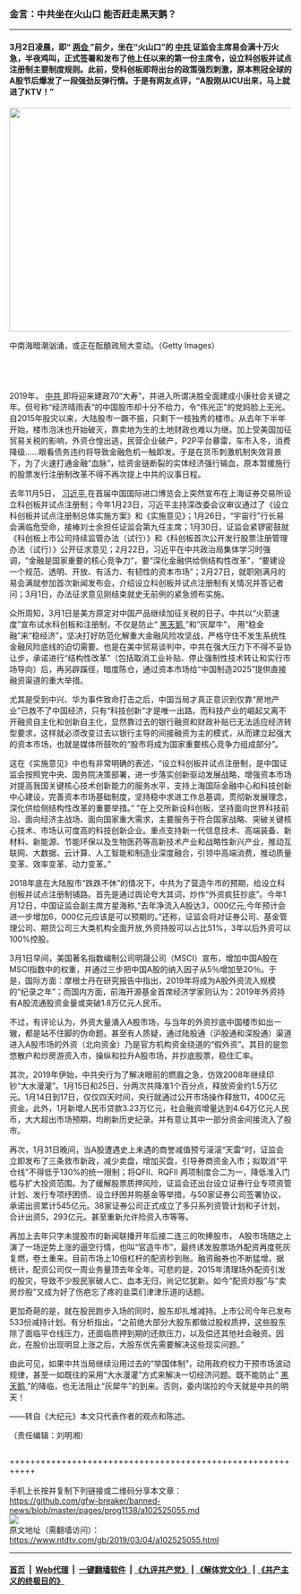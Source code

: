 ### 金言：中共坐在火山口 能否赶走黑天鹅？
------------------------

<div class="post_content">
 <div class="arttop arttop2">
  <h4 class="mtop10">
   3月2日凌晨，即“
   <a href="https://www.ntdtv.com/gb/两会.htm">
    两会
   </a>
   ”前夕，坐在“火山口”的
   <a href="https://www.ntdtv.com/gb/中共.htm">
    中共
   </a>
   证监会主席易会满十万火急，半夜鸡叫，正式签署和发布了他上任以来的第一份主席令，设立科创板并试点注册制主要制度规则。此前，受科创板即将出台的政策强烈刺激，原本熊冠全球的A股节后爆发了一段强劲反弹行情。于是有网友点评，“A股刚从ICU出来，马上就进了KTV！”
  </h4>
  <p>
   <a href="http://i.epochtimes.com/assets/uploads/2015/09/1509120715002039-600x400.jpg" rel="noopener" target="_blank">
    <img alt="" class="aligncenter wp-post-image" height="400" src="http://i.epochtimes.com/assets/uploads/2015/09/1509120715002039-600x400.jpg" width="600"/>
   </a>
  </p>
  <div class="red16 caption">
   <p>
    中南海暗潮汹涌，或正在酝酿政局大变动。（Getty Images）
   </p>
  </div>
 </div>
 <div class="column" id="artbody">
  <header role="heading">
   <div class="large-12 medium-12 small-12 columns articleBodyTopBar" id="topbar">
   </div>
  </header>
  <p>
   2019年，
   <a href="https://www.ntdtv.com/gb/中共.htm">
    中共
   </a>
   即将迎来建政70“大寿”，并进入所谓决胜全面建成小康社会关键之年。但号称“经济晴雨表”的中国股市却十分不给力，令“伟光正”的党妈脸上无光。自2015年股灾以来，大陆股市一蹶不振，只剩下一枝独秀的楼市。从去年下半年开始，楼市泡沫也开始破灭，靠卖地为生的土地财政也难以为继。加上受美国加征贸易关税的影响，外资仓惶出逃，民营企业破产，P2P平台暴雷，车市入冬，消费降级……眼看债务违约将导致金融危机一触即发。于是在货币刺激机制失效背景下，为了火速打通金融“血脉”，给资金链断裂的实体经济强行输血，原本暂缓施行的股票发行注册制改革不得不再次提上中共的议事日程。
  </p>
  <p>
   去年11月5日，
   <a href="https://www.ntdtv.com/gb/习近平.htm">
    习近平
   </a>
   在首届中国国际进口博览会上突然宣布在上海证券交易所设立科创板并试点注册制；今年1月23日，习近平主持深改委会议审议通过了《设立科创板并试点注册制总体实施方案》和《实施意见》；1月26日，“宇宙行”行长易会满临危受命，接棒刘士余担任证监会第九任主席；1月30日，证监会紧锣密鼓就《科创板上市公司持续监管办法（试行）》和《科创板首次公开发行股票注册管理办法（试行）》公开征求意见；2月22日，习近平在中共政治局集体学习时强调，“金融是国家重要的核心竞争力”，要“深化金融供给侧结构性改革”，“要建设一个规范、透明、开放、有活力、有韧性的资本市场”；2月27日，就职刚满月的易会满就参加首次新闻发布会，介绍设立科创板并试点注册制有关情况并答记者问；3月1日，办法征求意见刚结束就史无前例的紧急颁布实施。
  </p>
  <p>
   众所周知，3月1日是美方原定对中国产品继续加征关税的日子。中共以“火箭速度”宣布试水科创板和注册制，不仅是防止“
   <a href="https://www.ntdtv.com/gb/黑天鹅.htm">
    黑天鹅
   </a>
   ”和“灰犀牛”， 用“稳金融”来“稳经济”，坚决打好防范化解重大金融风险攻坚战，严格守住不发生系统性金融风险底线的迫切需要。也是在美中贸易谈判中，中共在强大压力下不得不妥协让步，承诺进行“结构性改革”（包括取消工业补贴、停止强制性技术转让和实行市场导向）后，再另辟蹊径，暗度陈仓，通过资本市场给“中国制造2025”提供直接融资渠道的重大举措。
  </p>
  <p>
   尤其是受到中兴、华为事件致命打击之后，中国当局才真正意识到仅靠“房地产业”已救不了中国经济，只有“科技创新”才是唯一出路。而科技产业的崛起又离不开融资自主化和创新自主化，显然靠过去的银行融资和财政补贴已无法适应经济转型要求，这样就必须改变过去以银行主导的间接融资为主的模式，从而建立起强大的资本市场，也就是媒体所鼓吹的“股市将成为国家重要核心竞争力组成部分”。
  </p>
  <p>
   这在《实施意见》中也有非常明确的表述，“设立科创板并试点注册制，是中国证监会按照党中央、国务院决策部署，进一步落实创新驱动发展战略，增强资本市场对提高我国关键核心技术创新能力的服务水平，支持上海国际金融中心和科技创新中心建设，完善资本市场基础制度，坚持稳中求进工作总基调，贯彻新发展理念，深化供给侧结构性改革的重要举措。” “在上交所新设科创板，坚持面向世界科技前沿、面向经济主战场、面向国家重大需求，主要服务于符合国家战略、突破关键核心技术、市场认可度高的科技创新企业。重点支持新一代信息技术、高端装备、新材料、新能源、节能环保以及生物医药等高新技术产业和战略性新兴产业，推动互联网、大数据、云计算、人工智能和制造业深度融合，引领中高端消费，推动质量变革、效率变革、动力变革。”
  </p>
  <p>
   2018年底在大陆股市“跌跌不休”的情况下，中共为了营造牛市的预期，给设立科创板并试点注册制铺路。首先是通过舆论夸大其词，炒作“外资疯狂抄底”。今年1月12日，中国证监会副主席方星海称,“去年净流入A股达3，000亿元,今年预计会进一步增加6，000亿元应该是可以预期的。”还称，证监会将对证券公司、基金管理公司、期货公司三大类机构全面开放,外资持股可以占比51%，3年以后外资可以100%控股。
  </p>
  <p>
   3月1日早间，美国著名指数编制公司明晟公司（MSCI）宣布，增加中国A股在MSCI指数中的权重，并通过三步把中国A股的纳入因子从5％增加至20％。于是，国际方面：摩根士丹在研究报告中指出，2019年将成为A股外资流入规模的“纪录之年”；而国内方面，前海开源基金首席经济学家则认为：2019年外资持有A股流通股资金量或突破1.8万亿元人民币。
  </p>
  <p>
   不过，有评论认为，外资大量涌入A股市场，与当年的外资抄底中国楼市如出一辙，都是站不住脚的伪命题。甚至有人质疑，通过陆股通（沪股通和深股通）渠道进入A股市场的外资（北向资金）乃是官方机构资金绕道的“假外资”。其目的是忽悠散户和炒房游资入市，操纵和拉升A股市场，并抄底股票，稳住汇率。
  </p>
  <p>
   其次，2019年伊始，中共央行为了解决眼前的燃眉之急，仿效2008年继续印钞“大水漫灌”。1月15日和25日，分两次共降准1个百分点，释放资金约1.5万亿元。1月14日到17日，仅仅四天时间，央行就通过公开市场操作释放11，400亿元资金。此外，1月新增人民币贷款3.23万亿元，社会融资增量达到4.64万亿元人民币，大大超出市场预期，均刷新历史纪录。并有意让其中一部分资金间接流入了股市。
  </p>
  <p>
   再次，1月31日晚间，当A股遭遇史上未遇的商誉减值预亏滚滚“天雷”时，证监会立即发布了三条救市新政，减少卖盘，增加买盘，引导券商资金入市；拟取消“平仓线”不得低于130%的统一限制；将QFII、RQFII 两项制度合二为一，降低准入门槛与扩大投资范围。为了缓解股票质押风险，证监会还出台设立证券行业专项资管计划、发行专项纾困债、设立纾困并购基金等举措，与50家证券公司签署协议，承诺出资累计545亿元。38家证券公司正式成立了多只系列资管计划和子计划，合计出资5，293亿元。甚至重新允许险资入市等等。
  </p>
  <p>
   再加上去年只字未提股市的新闻联播开年后接二连三的吹捧股市， A股市场随之上演了一场逆势上涨的逼空行情，也叫“官造牛市”，最终诱发股票场外配资再度死灰复燃，卷土重来。目前市场上10倍杠杆的配资秒到账。融资融券也不断猛增。据统计，配资公司仅一周业务量顶去年全年。可悲的是，2015年清理场外配资引发的股灾，导致不少股民家破人亡、血本无归，尚记忆犹新。如今“配资炒股”与“卖房炒股”又成为好了伤疤忘了疼的韭菜们津津乐道的话题。
  </p>
  <p>
   更加奇葩的是，就在股民跑步入场的同时，股东却扎堆减持。上市公司今年已发布533份减持计划。有分析指出，“之前绝大部分大股东都做过股权质押，这些股东除了面临平仓线压力，还面临质押到期的还款压力，以及偿还其他社会融资。因此，在股价出现明显上涨之后，大股东优先需要解决这些现实问题。”
  </p>
  <p>
   由此可见，如果中共当局继续沿用过去的“举国体制”，动用政府权力干预市场波动规律，甚至一如既往的采用“大水漫灌”方式来解决一切经济问题。既不能防止“
   <a href="https://www.ntdtv.com/gb/黑天鹅.htm">
    黑天鹅
   </a>
   ”的降临，也无法阻止“灰犀牛”的到来。否则，委内瑞拉的今天就是中共的明天！
  </p>
  <p>
   ——转自《大纪元》本文只代表作者的观点和陈述。
  </p>
  <p>
   （责任编辑：刘明湘）
  </p>
 </div>
 <div class="single_ad">
 </div>
</div>

+++++++++++++++++++++++++++++++++++++++++++++++++++++++++++<br/><br/>
手机上长按并复制下列链接或二维码分享本文章：<br/>
https://github.com/gfw-breaker/banned-news/blob/master/pages/prog1138/a102525055.md <br/>
<a href='https://github.com/gfw-breaker/banned-news/blob/master/pages/prog1138/a102525055.md'><img src='https://github.com/gfw-breaker/banned-news/blob/master/pages/prog1138/a102525055.md.png'/></a> <br/>
原文地址（需翻墙访问）：https://www.ntdtv.com/gb/2019/03/04/a102525055.html


------------------------
#### [首页](https://github.com/gfw-breaker/banned-news/blob/master/README.md) &nbsp;|&nbsp; [Web代理](https://github.com/labour-camp/helloworld) &nbsp;|&nbsp; [一键翻墙软件](https://github.com/gfw-breaker/nogfw/blob/master/README.md) &nbsp;| [《九评共产党》](https://github.com/gfw-breaker/9ping.md/blob/master/README.md#九评之一评共产党是什么) | [《解体党文化》](https://github.com/gfw-breaker/jtdwh.md/blob/master/README.md) | [《共产主义的终极目的》](https://github.com/gfw-breaker/gczydzjmd.md/blob/master/README.md)


